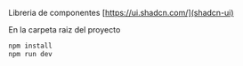 Libreria de componentes [https://ui.shadcn.com/](shadcn-ui)

En la carpeta raiz del proyecto
```bash
npm install
npm run dev
```

